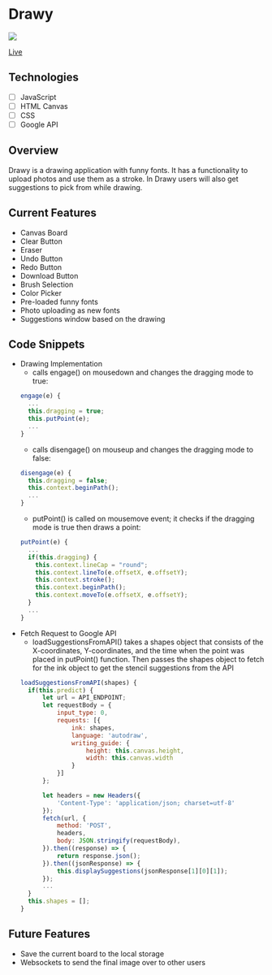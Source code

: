 # Drawy
![](app/assets/images/overview.gif)

[Live](https://drawy.netlify.com)

## Technologies
- [ ] JavaScript
- [ ] HTML Canvas
- [ ] CSS
- [ ] Google API 

## Overview
Drawy is a drawing application with funny fonts. It has a functionality to upload photos and use them as a stroke. In Drawy users will also get suggestions to pick from while drawing. 

## Current Features
* Canvas Board
* Clear Button
* Eraser 
* Undo Button
* Redo Button
* Download Button
* Brush Selection 
* Color Picker
* Pre-loaded funny fonts
* Photo uploading as new fonts
* Suggestions window based on the drawing 

## Code Snippets
* Drawing Implementation
	* calls engage() on mousedown and changes the dragging mode to true: 
	```javascript
	engage(e) {
	  ...
	  this.dragging = true;
	  this.putPoint(e);  
	  ...
	}
	```
	* calls disengage() on mouseup and changes the dragging mode to false: 
	```javascript
	disengage(e) {
	  this.dragging = false;
	  this.context.beginPath();
	  ...
	}
	```
	* putPoint() is called on mousemove event; it checks if the dragging mode is true then draws a point:
	```javascript
	putPoint(e) {
	  ...
	  if(this.dragging) {
	  	this.context.lineCap = "round";
	  	this.context.lineTo(e.offsetX, e.offsetY);
	  	this.context.stroke(); 
	  	this.context.beginPath(); 
	  	this.context.moveTo(e.offsetX, e.offsetY); 
	  }
	  ...
	}
	```
* Fetch Request to Google API
	* loadSuggestionsFromAPI() takes a shapes object that consists of the X-coordinates, Y-coordinates, and the time when the point was placed in putPoint() function. Then passes the shapes object to fetch for the ink object to get the stencil suggestions from the API 
	```javascript
	loadSuggestionsFromAPI(shapes) {
      if(this.predict) { 
          let url = API_ENDPOINT;
          let requestBody = {
              input_type: 0,
              requests: [{
                  ink: shapes,
                  language: 'autodraw',
                  writing_guide: {
                      height: this.canvas.height,
                      width: this.canvas.width
                  }
              }]
          };

          let headers = new Headers({
              'Content-Type': 'application/json; charset=utf-8'
          });
          fetch(url, {
              method: 'POST',
              headers,
              body: JSON.stringify(requestBody),
          }).then((response) => {
              return response.json();
          }).then((jsonResponse) => {
              this.displaySuggestions(jsonResponse[1][0][1]);
          });  
          ...
      }  
      this.shapes = [];
    }
	```

## Future Features
* Save the current board to the local storage
* Websockets to send the final image over to other users




